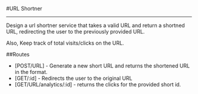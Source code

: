 #URL Shortner

---

Design a url shortner service that takes a valid URL and return a shortned URL, redirecting the user to the previously provided URL.

Also, Keep track of total visits/clicks on the URL.

##Routes

- [POST/URL] - Generate a new short URL and returns the shortened URL in the format.
- [GET/:id] - Redirects the user to the original URL
- [GET/URL/analytics/:id] - returns the clicks for the provided short id.


